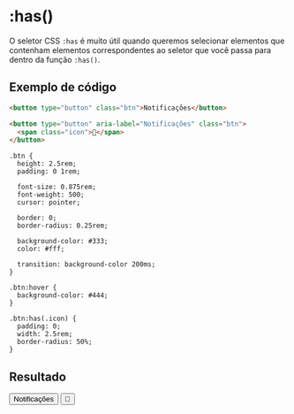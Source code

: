 # :has()

O seletor CSS `:has` é muito útil quando queremos selecionar elementos que contenham elementos correspondentes ao seletor que você passa para dentro da função `:has()`.

## Exemplo de código

```html
<button type="button" class="btn">Notificações</button>

<button type="button" aria-label="Notificações" class="btn">
  <span class="icon">🔔</span>
</button>
```

```css{22-26}
.btn {
  height: 2.5rem;
  padding: 0 1rem;

  font-size: 0.875rem;
  font-weight: 500;
  cursor: pointer;

  border: 0;
  border-radius: 0.25rem;

  background-color: #333;
  color: #fff;

  transition: background-color 200ms;
}

.btn:hover {
  background-color: #444;
}

.btn:has(.icon) {
  padding: 0;
  width: 2.5rem;
  border-radius: 50%;
}
```

## Resultado
<div :class="$style.container">
  <button type="button" :class="$style.btn">Notificações</button>

  <button type="button" aria-label="Notificações" :class="$style.btn">
    <span :class="$style.icon">🔔</span>
  </button>
</div>

<style module>
.container {
  display: flex;
  align-items: center;
  gap: 1rem;
}

.btn {
  height: 2.5rem;
  padding: 0 1rem;

  font-size: 0.875rem;
  font-weight: 500;
  cursor: pointer;

  border: 0;
  border-radius: 0.25rem;

  background-color: #333;
  color: #fff;

  transition: background-color 200ms;
}

.btn:hover {
  background-color: #444;
}

.btn:has(.icon) {
  padding: 0;
  width: 2.5rem;
  border-radius: 50%;
}
</style>
